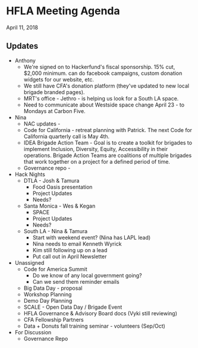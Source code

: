 # HFLA Meeting Agenda
April 11, 2018

## Updates
* Anthony
  * We're signed on to Hackerfund's fiscal sponsorship.  15% cut, $2,000 minimum.  can do facebook campaigns, custom donation widgets for our website, etc.
  * We still have CFA's donation platform (they've updated to new local brigade branded pages).
  * MRT's office - Jethro - is helping us look for a South LA space.
  * Need to communicate about Westside space change April 23 - to Mondays at Carbon Five.
* Nina
  * NAC updates - 
  * Code for California - retreat planning with Patrick.  The next Code for California quarterly call is May 4th.
  * IDEA Brigade Action Team - Goal is to create a toolkit for brigades to implement Inclusion, Diversity, Equity, Accessibility in their operations.  Brigade Action Teams are coalitions of multiple brigades that work together on a project for a defined period of time.
  * Governance repo - 
* Hack Nights
  * DTLA - Josh & Tamura
    * Food Oasis presentation
    * Project Updates
    * Needs?
  * Santa Monica - Wes & Kegan
    * SPACE
    * Project Updates
    * Needs?
  * South LA - Nina & Tamura
    * Start with weekend event? (Nina has LAPL lead)
    * Nina needs to email Kenneth Wyrick
    * Kim still following up on a lead
    * Put call out in April Newsletter
* Unassigned
    * Code for America Summit
      * Do we know of any local government going?
      * Can we send them reminder emails 
    * Big Data Day - proposal
    * Workshop Planning
    * Demo Day Planning
    * SCALE - Open Data Day / Brigade Event
    * HFLA Governance & Advisory Board docs (Vyki still reviewing)
    * CFA Fellowship Partners
    * Data + Donuts fall training seminar - volunteers (Sep/Oct)
* For Discussion
  * Governance Repo
